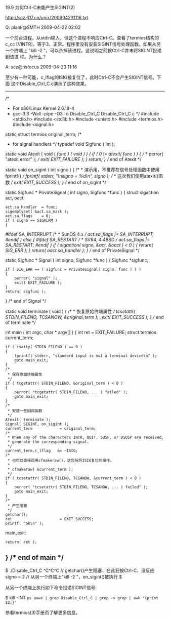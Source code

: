 19.9 为何Ctrl-C未能产生SIGINT(2)

http://scz.617.cn/unix/200904231116.txt

Q: plank@SMTH 2009-04-22 02:02

一个前台进程，从stdin输入，但这个进程不响应Ctrl-C。查看了termios结构的c_cc
[VINTR]，等于3，正常。程序里没有安装SIGINT信号处理函数。如果从另一个终端上
"kill -2 <pid>"，可以杀掉该进程。这说明之前按Ctrl-C并未将SIGINT投递到该进
程。为什么？

A: scz@nsfocus 2009-04-23 11:16

至少有一种可能，c_lflag的ISIG被复位了，此时Ctrl-C不会产生SIGINT信号。下面
这个Disable_Ctrl_C.c演示了这种效果。

--------------------------------------------------------------------------
/*
 * For x86/Linux Kernel 2.6.18-4
 * gcc-3.3 -Wall -pipe -O3 -o Disable_Ctrl_C Disable_Ctrl_C.c
 */
#include <stdio.h>
#include <stdlib.h>
#include <unistd.h>
#include <termios.h>
#include <signal.h>

static  struct termios  original_term;
/*
 * for signal handlers
 */
typedef void Sigfunc ( int );

static void Atexit ( void ( *func ) ( void ) )
{
    if ( 0 != atexit( func ) )
    {
        /*
         * perror( "atexit error" );
         */
        exit( EXIT_FAILURE );
    }
    return;
}  /* end of Atexit */

static void on_sigint ( int signo )
{
    /*
     * 演示用，不推荐在信号处理函数中使用fprintf()
     */
    fprintf( stderr, "\nsigno = %d\n", signo );
    /*
     * 这次我们使用atexit()函数
     */
    exit( EXIT_SUCCESS );
}  /* end of on_sigint */

static Sigfunc * PrivateSignal
(
    int         signo,
    Sigfunc    *func
)
{
    struct sigaction    act, oact;

    act.sa_handler  = func;
    sigemptyset( &act.sa_mask );
    act.sa_flags    = 0;
    if ( signo == SIGALRM )
    {
#ifdef  SA_INTERRUPT
        /*
         * SunOS 4.x
         */
        act.sa_flags   |= SA_INTERRUPT;
#endif
    }
    else
    {
#ifdef  SA_RESTART
        /*
         * SVR4, 4.4BSD
         */
        act.sa_flags   |= SA_RESTART;
#endif
    }
    if ( sigaction( signo, &act, &oact ) < 0 )
    {
        return( SIG_ERR );
    }
    return( oact.sa_handler );
}  /* end of PrivateSignal */

static Sigfunc * Signal ( int signo, Sigfunc *func )
{
    Sigfunc    *sigfunc;

    if ( SIG_ERR == ( sigfunc = PrivateSignal( signo, func ) ) )
    {
        perror( "signal" );
        exit( EXIT_FAILURE );
    }
    return( sigfunc );
}  /* end of Signal */

static void terminate ( void )
{
    /*
     * 恢复原始终端属性
     */
    tcsetattr( STDIN_FILENO, TCSANOW, &original_term );
    _exit( EXIT_SUCCESS );
}  /* end of terminate */

int main ( int argc, char * argv[] )
{
    int             ret = EXIT_FAILURE;
    struct termios  current_term;


    if ( isatty( STDIN_FILENO ) == 0 )
    {
        fprintf( stderr, "standard input is not a terminal device\n" );
        goto main_exit;
    }
    /*
     * 保存原始终端属性
     */
    if ( tcgetattr( STDIN_FILENO, &original_term ) < 0 )
    {
        perror( "tcgetattr( STDIN_FILENO, ... ) failed" );
        goto main_exit;
    }
    /*
     * 安装一些回调函数
     */
    Atexit( terminate );
    Signal( SIGINT, on_sigint );
    current_term            = original_term;
    /*
     * When any of the characters INTR, QUIT, SUSP, or DSUSP are received,
     * generate the corresponding signal.
     */
    current_term.c_lflag   &= ~ISIG;
    /*
     * 也可以直接调用cfmakeraw()，这包括将ISIG复位的操作。
     *
     * cfmakeraw( &current_term );
     */
    if ( tcsetattr( STDIN_FILENO, TCSANOW, &current_term ) < 0 )
    {
        perror( "tcsetattr( STDIN_FILENO, TCSANOW, ... ) failed" );
        goto main_exit;
    }
    /*
     * 产生阻塞
     */
    getchar();
    ret                     = EXIT_SUCCESS;
    printf( "ok\n" );

main_exit:

    return( ret );
}  /* end of main */
--------------------------------------------------------------------------

$ ./Disable_Ctrl_C
^C^C^C      // getchar()产生阻塞，在此狂按Ctrl-C，没反应
signo = 2   // 从另一个终端上"kill -2 <pid>"，on_sigint()被执行
$

从另一个终端上执行如下命令投递SIGINT信号:

$ kill -INT `ps auwx | grep Disable_Ctrl_C | grep -v grep | awk '{print $2;}'`

参看termios(3)手册页了解更多信息。
